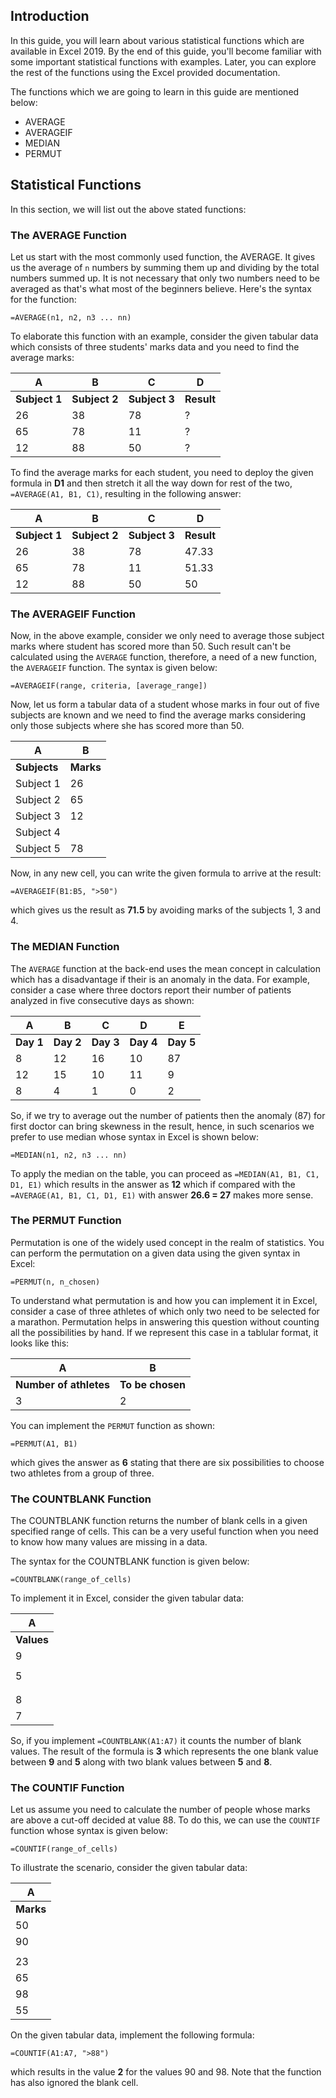 ## Introduction
In this guide, you will learn about various statistical functions which are available in Excel 2019. By the end of this guide, you'll become familiar with some important statistical functions with examples. Later, you can explore the rest of the functions using the Excel provided documentation.

The functions which we are going to learn in this guide are mentioned below:
- AVERAGE
- AVERAGEIF
- MEDIAN
- PERMUT

## Statistical Functions
In this section, we will list out the above stated functions:

### The AVERAGE Function
Let us start with the most commonly used function, the AVERAGE. It gives us the average of `n` numbers by summing them up and dividing by the total numbers summed up. It is not necessary that only two numbers need to be averaged as that's what most of the beginners believe. Here's the syntax for the function:


```
=AVERAGE(n1, n2, n3 ... nn)
```

To elaborate this function with an example, consider the given tabular data which consists of three students' marks data and you need to find the average marks:

| A | B | C | D |
| --- | --- | --- | --- |
| **Subject 1** | **Subject 2** | **Subject 3** | **Result** |
| 26 | 38 | 78 | ? |
| 65 | 78 | 11 | ? |
| 12 | 88 | 50 | ? |

To find the average marks for each student, you need to deploy the given formula in **D1** and then stretch it all the way down for rest of the two, `=AVERAGE(A1, B1, C1)`, resulting in the following answer:

| A | B | C | D |
| --- | --- | --- | --- |
| **Subject 1** | **Subject 2** | **Subject 3** | **Result** |
| 26 | 38 | 78 | 47.33 |
| 65 | 78 | 11 | 51.33 |
| 12 | 88 | 50 | 50 |


### The AVERAGEIF Function
Now, in the above example, consider we only need to average those subject marks where student has scored more than 50. Such result can't be calculated using the `AVERAGE` function, therefore, a need of a new function, the `AVERAGEIF` function. The syntax is given below:


```
=AVERAGEIF(range, criteria, [average_range])
```

Now, let us form a tabular data of a student whose marks in four out of five subjects are known and we need to find the average marks considering only those subjects where she has scored more than 50.

| A | B |
| --- | --- |
| **Subjects** | **Marks** |
| Subject 1 | 26 |
| Subject 2 | 65 |
| Subject 3 | 12 |
| Subject 4 |  |
| Subject 5 | 78 |

Now, in any new cell, you can write the given formula to arrive at the result:


```
=AVERAGEIF(B1:B5, ">50")
```

which gives us the result as **71.5** by avoiding marks of the subjects 1, 3 and 4. 

### The MEDIAN Function
The `AVERAGE` function at the back-end uses the mean concept in calculation which has a disadvantage if their is an anomaly in the data. For example, consider a case where three doctors report their number of patients analyzed in five consecutive days as shown:


| A | B | C | D | E |
| --- | --- | --- | --- | --- | 
| **Day 1** | **Day 2** | **Day 3** | **Day 4** | **Day 5** |
| 8 | 12 | 16 | 10 | 87 |
| 12 | 15 | 10 | 11 | 9 |
| 8 | 4 | 1 | 0 | 2 |

So, if we try to average out the number of patients then the anomaly (87) for first doctor can bring skewness in the result, hence, in such scenarios we prefer to use median whose syntax in Excel is shown below:


```
=MEDIAN(n1, n2, n3 ... nn)
```

To apply the median on the table, you can proceed as `=MEDIAN(A1, B1, C1, D1, E1)` which results in the answer as **12** which if compared with the `=AVERAGE(A1, B1, C1, D1, E1)` with answer **26.6 = 27** makes more sense.

### The PERMUT Function
Permutation is one of the widely used concept in the realm of statistics. You can perform the permutation on a given data using the given syntax in Excel:


```
=PERMUT(n, n_chosen)
```

To understand what permutation is and how you can implement it in Excel, consider a case of three athletes of which only two need to be selected for a marathon. Permutation helps in answering this question without counting all the possibilities by hand. If we represent this case in a tablular format, it looks like this:

| A | B |
| --- | --- |
| **Number of athletes** | **To be chosen** |
| 3 | 2 |

You can implement the `PERMUT` function as shown:


```
=PERMUT(A1, B1)
```

which gives the answer as **6** stating that there are six possibilities to choose two athletes from a group of three.

### The COUNTBLANK Function
The COUNTBLANK function returns the number of blank cells in a given specified range of cells. This can be a very useful function when you need to know how many values are missing in a data.

The syntax for the COUNTBLANK function is given below:


```
=COUNTBLANK(range_of_cells)
```

To implement it in Excel, consider the given tabular data:

| A |
| --- |
| **Values** |
| 9 |
|  |
| 5 |
|  |
|  |
| 8 |
| 7 |

So, if you implement `=COUNTBLANK(A1:A7)` it counts the number of blank values. The result of the formula is **3** which represents the one blank value between **9** and **5** along with two blank values between **5** and **8**.

### The COUNTIF Function
Let us assume you need to calculate the number of people whose marks are above a cut-off decided at value 88. To do this, we can use the `COUNTIF` function whose syntax is given below:


```
=COUNTIF(range_of_cells)
```

To illustrate the scenario, consider the given tabular data:

| A |
| --- |
| **Marks** |
| 50 |
| 90 |
|  |
| 23 |
| 65 |
| 98 |
| 55 |

On the given tabular data, implement the following formula:


```
=COUNTIF(A1:A7, ">88")
```
which results in the value **2** for the values 90 and 98. Note that the function has also ignored the blank cell.
